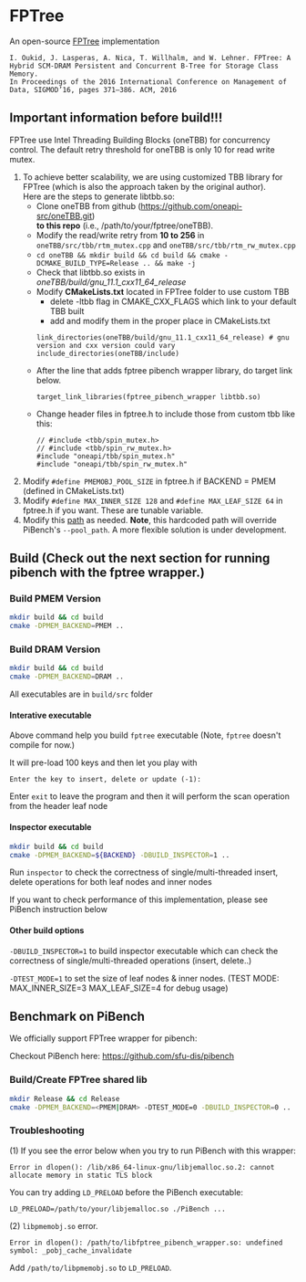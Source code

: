 # FPTree
An open-source [FPTree](https://wwwdb.inf.tu-dresden.de/misc/papers/2016/Oukid_FPTree.pdf) implementation

```
I. Oukid, J. Lasperas, A. Nica, T. Willhalm, and W. Lehner. FPTree: A Hybrid SCM-DRAM Persistent and Concurrent B-Tree for Storage Class Memory. 
In Proceedings of the 2016 International Conference on Management of Data, SIGMOD’16, pages 371–386. ACM, 2016
```


## Important information before build!!!
FPTree use Intel Threading Building Blocks (oneTBB) for concurrency control. 
The default retry threshold for oneTBB is only 10 for read write mutex.  <br/>
1. To achieve better scalability, we are using customized TBB library for FPTree
(which is also the approach taken by the original author). <br/> Here are the steps to generate libtbb.so:<br/>
	* Clone oneTBB from github (https://github.com/oneapi-src/oneTBB.git)<br/> **to this repo** (i.e., /path/to/your/fptree/oneTBB).
	* Modify the read/write retry from **10 to 256** in `oneTBB/src/tbb/rtm_mutex.cpp` and `oneTBB/src/tbb/rtm_rw_mutex.cpp`<br/>
	* `cd oneTBB && mkdir build && cd build && cmake -DCMAKE_BUILD_TYPE=Release .. && make -j`<br/>
	* Check that libtbb.so exists in *oneTBB/build/gnu_11.1_cxx11_64_release*<br/>
    * Modify **CMakeLists.txt** located in FPTree folder to use custom TBB <br/>
       * delete -ltbb flag in CMAKE_CXX_FLAGS which link to your default TBB built <br/>
       * add and modify them in the proper place in CMakeLists.txt
       ```
       link_directories(oneTBB/build/gnu_11.1_cxx11_64_release) # gnu version and cxx version could vary
       include_directories(oneTBB/include)
       ```
	* After the line that adds fptree pibench wrapper library, do target link below.
       ```
       target_link_libraries(fptree_pibench_wrapper libtbb.so)
       ```
    * Change header files in fptree.h to include those from custom tbb like this: 
       ```
       // #include <tbb/spin_mutex.h>
       // #include <tbb/spin_rw_mutex.h>
       #include "oneapi/tbb/spin_mutex.h"
       #include "oneapi/tbb/spin_rw_mutex.h"
       ```
2. Modify `#define PMEMOBJ_POOL_SIZE` in fptree.h if BACKEND = PMEM (defined in CMakeLists.txt)<br/>
3. Modify `#define MAX_INNER_SIZE 128` and `#define MAX_LEAF_SIZE 64` in fptree.h if you want. These are tunable variable. 
4. Modify this [path](https://github.com/sfu-dis/fptree/blob/e26e166f2ae85eafa7f7b82f5872dc8df56e8658/fptree.cpp#L217) as needed. **Note**, this hardcoded path will override PiBench's `--pool_path`. A more flexible solution is under development.

## Build (Check out the next section for running pibench with the fptree wrapper.)

### Build PMEM Version

```bash
mkdir build && cd build
cmake -DPMEM_BACKEND=PMEM ..
```

### Build DRAM Version

```bash
mkdir build && cd build
cmake -DPMEM_BACKEND=DRAM ..
```

All executables are in `build/src` folder

#### Interative executable
Above command help you build `fptree` executable (Note, `fptree` doesn't compile for now.)

It will pre-load 100 keys and then let you play with

```Enter the key to insert, delete or update (-1):```

Enter `exit` to leave the program and then it will perform the scan operation from the header leaf node

#### Inspector executable
```bash
mkdir build && cd build
cmake -DPMEM_BACKEND=${BACKEND} -DBUILD_INSPECTOR=1 ..
```

Run `inspector` to check the correctness of single/multi-threaded insert, delete operations for both leaf nodes and inner nodes 

If you want to check performance of this implementation, please see PiBench instruction below 

#### Other build options
`-DBUILD_INSPECTOR=1` to build inspector executable which can check the correctness of single/multi-threaded operations (insert, delete..)

`-DTEST_MODE=1` to set the size of leaf nodes & inner nodes. (TEST MODE: MAX_INNER_SIZE=3 MAX_LEAF_SIZE=4 for debug usage)

## Benchmark on PiBench

We officially support FPTree wrapper for pibench:

Checkout PiBench here: https://github.com/sfu-dis/pibench

### Build/Create FPTree shared lib

```bash
mkdir Release && cd Release
cmake -DPMEM_BACKEND=<PMEM|DRAM> -DTEST_MODE=0 -DBUILD_INSPECTOR=0 ..
```

### Troubleshooting
(1) If you see the error below when you try to run PiBench with this wrapper:
```
Error in dlopen(): /lib/x86_64-linux-gnu/libjemalloc.so.2: cannot allocate memory in static TLS block
```
You can try adding `LD_PRELOAD` before the PiBench executable:
```
LD_PRELOAD=/path/to/your/libjemalloc.so ./PiBench ...
```
(2) `libpmemobj.so` error.
```
Error in dlopen(): /path/to/libfptree_pibench_wrapper.so: undefined symbol: _pobj_cache_invalidate
```
Add `/path/to/libpmemobj.so` to `LD_PRELOAD`.

